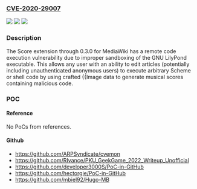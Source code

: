 ### [CVE-2020-29007](https://cve.mitre.org/cgi-bin/cvename.cgi?name=CVE-2020-29007)
![](https://img.shields.io/static/v1?label=Product&message=n%2Fa&color=blue)
![](https://img.shields.io/static/v1?label=Version&message=n%2Fa&color=blue)
![](https://img.shields.io/static/v1?label=Vulnerability&message=n%2Fa&color=brighgreen)

### Description

The Score extension through 0.3.0 for MediaWiki has a remote code execution vulnerability due to improper sandboxing of the GNU LilyPond executable. This allows any user with an ability to edit articles (potentially including unauthenticated anonymous users) to execute arbitrary Scheme or shell code by using crafted {{Image data to generate musical scores containing malicious code.

### POC

#### Reference
No PoCs from references.

#### Github
- https://github.com/ARPSyndicate/cvemon
- https://github.com/RIvance/PKU_GeekGame_2022_Writeup_Unofficial
- https://github.com/developer3000S/PoC-in-GitHub
- https://github.com/hectorgie/PoC-in-GitHub
- https://github.com/mbiel92/Hugo-MB


